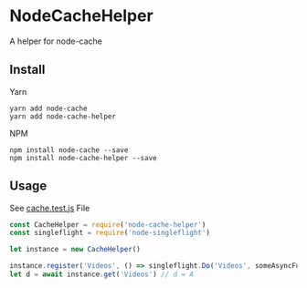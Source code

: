 # NodeCacheHelper

A helper for node-cache

## Install

Yarn
```
yarn add node-cache
yarn add node-cache-helper
```

NPM
```
npm install node-cache --save
npm install node-cache-helper --save
```

## Usage

See [cache.test.js](./lib/cache.test.js) File

```js
const CacheHelper = require('node-cache-helper')
const singleflight = require('node-singleflight')

let instance = new CacheHelper()

instance.register('Videos', () => singleflight.Do('Videos', someAsyncFuncReturnA))
let d = await instance.get('Videos') // d = A
```
